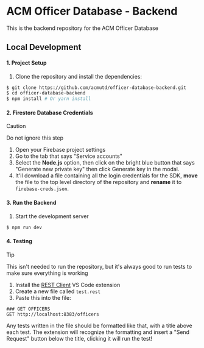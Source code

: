 # ACM Officer Database - Backend
This is the backend repository for the ACM Officer Database

## Local Development

#### 1. Project Setup
1. Clone the repository and install the dependencies:
```bash
$ git clone https://github.com/acmutd/officer-database-backend.git
$ cd officer-database-backend
$ npm install # Or yarn install
```

#### 2. Firestore Database Credentials
> [!CAUTION]
> Do not ignore this step

1. Open your Firebase project settings
2. Go to the tab that says "Service accounts"
3. Select the **Node.js** option, then click on the bright blue button that says "Generate new private key" then click Generate key in the modal.
4. It'll download a file containing all the login credentials for the SDK, **move** the file to the top level directory of the repository and **rename** it to `firebase-creds.json`.

#### 3. Run the Backend
1. Start the development server
```bash
$ npm run dev
```

#### 4. Testing
> [!TIP]
> This isn't needed to run the repository, but it's always good to run tests to make sure everything is working

1. Install the [REST Client](https://marketplace.visualstudio.com/items?itemName=humao.rest-client) VS Code extension
2. Create a new file called `test.rest`
3. Paste this into the file:
```
### GET OFFICERS
GET http://localhost:8383/officers
```
Any tests written in the file should be formatted like that, with a title above each test. The extension will recognize the formatting and insert a "Send Request" button below the title, clicking it will run the test!